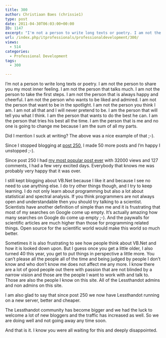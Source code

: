 ```yaml
---
title: 300
author: Christiaan Baes (chrissie1)
type: post
date: 2011-04-30T06:03:00+00:00
ID: 1147
excerpt: "I'm not a person to write long texts or poetry. I am not the person to share you my most inner feeling. I am not the person that talks much. I am not the person to take the first steps. I am not the person that is always happy and cheerful. I am not the&hellip;"
url: /index.php/itprofessionals/professionaldevelopment/300/
views:
  - 514
categories:
  - Professional Development
tags:
  - 300

---
```

I&#8217;m not a person to write long texts or poetry. I am not the person to share you my most inner feeling. I am not the person that talks much. I am not the person to take the first steps. I am not the person that is always happy and cheerful. I am not the person who wants to be liked and admired. I am not the person that want to be in the spotlight. I am not the person you think I am. I am not all that and I will never pretend to be. I am the person that will tell you what I think. I am the person that wants to do the best he can. I am the person that tries his best all the time. I am the person that is me and no one is going to change me because I am the sum of all my parts. 

Did I mention I suck at writing? The above was a nice example of that ;-).

Since I stopped blogging at [post 250][1], I made 50 more posts and I’m happy I unstopped ;-). 

Since post 250 I had [my most popular post ever][2] with 32000 views and 127 comments, I had a few very excited days. Everybody that knows me was probably very happy that it was over. 

I still kept blogging about VB.Net because I like it and because I see no need to use anything else. I do try other things though, and I try to keep learning. I do not only learn about programming but also a lot about statistical and spectral analysis. If you think programmers are not always open and understandable then you should try talking to a scientist. Scientists have another definition of simple than me and it is frustrating that most of my searches on Google come up empty. It’s actually amazing how many searches on Google do come up empty ;-). And the paywalls for scientific articles are much higher than those for programming related things. Open source for the scientific world would make this world so much better. 

Sometimes it is also frustrating to see how people think about VB.Net and how it is looked down upon. But I guess once you get a little older, I also turned 40 this year, you get to put things in perspective a little more. You can&#8217;t please all the people all of the time and being judged by people I don&#8217;t know and who don&#8217;t know me does not affect me any more. I know there are a lot of good people out there with passion that are not blinded by a narrow vision and those are the people I want to work with and talk to. Those are also the people I know on this site. All of the Lessthandot admins and non admins on this site.

I am also glad to say that since post 250 we now have Lessthandot running on a new server, better and cheaper. 

The Lessthandot community has become bigger and we had the luck to welcome a lot of new bloggers and the traffic has increased as well. So we are doing well and not going away any time soon.
  
And that is it. I know you were all waiting for this and deeply disappointed.

 [1]: /index.php/ITProfessionals/EthicsIT/the-last-one
 [2]: /index.php/All/?p=1136